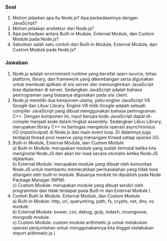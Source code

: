 ### Soal

1. Mohon jelaskan apa itu Node.js? Apa perbedaamnya dengan JavaScript?
2. Mohon jelaskan arsitektur dari Node.js?
3. Apa perbedaan antara Built-in Module, External Module, dan Custom Module pada Node.js?
4. Sebutkan salah satu contoh dari Built-in Module, External Module, dan Custom Module pada Node.js?

### Jawaban

1. Node.js adalah environment runtime yang bersifat open-source, lintas platform, library, dan framework yang dikembangan serta digunakan untuk membuat aplikasi di sisi server dan memungkinkan JavaScript bisa dijalankan di server. Sedangkan JavaScript adalah bahasa pemrograman yang biasanya digunakan pada sisi client.
2. Node.js memiliki dua komponen utama, yaitu engine JavaScript V8 Google dan Libuv Library. Engine V8 milik Google adalah sebuah compiler JavaScript yang dibuat menggunakan bahasa pemrograman C++. Dengan komponen ini, input berupa kode JavaScript dapat di-compile menjadi kode dalam tingkat assembly. Sedangkan Libuv Library, merupakan library C++ ini bertugas mengelola operasi asynchronous I/O (input/output) di Node.js dan main event loop. Di dalamnya juga terdapat thread pool reserve yang menangani thread setiap operasi I/O.
3. Built-in Module, External Module, dan Custom Module\
   a) Built-in Module: merupakan module yang sudah terinstal ketika kita menginstal Node.JS dan akan ter-load secara otomatis ketika Node.JS dijalankan.\
   b) External Module: merupakan module yang dibuat oleh komunitas Node.JS untuk membantu memecahkan permasalahan yang tidak bisa ditangani oleh built-in module. Biasanya module ini dipublish pada Node Package Manager (NPM).\
   c) Custom Module: merupakan module yang dibuat sendiri oleh programmer dan tidak terdapat pada Built-in dan External Module.\
4. Contoh Built-in Module, External Module, dan Custom Module\
   a) Built-in Module: http, url, querystring, path, fs, crypto, net, dns, os module.\
   b) External Module: bower, csv, debug, gulp, lodash, moongoose, mongodb module.\
   c) Custom Module: custom module arithmetic.js untuk melakukan operasi penjumlahan untuk menggunakannya kita tinggal melakukan import arithmetic.js.\
